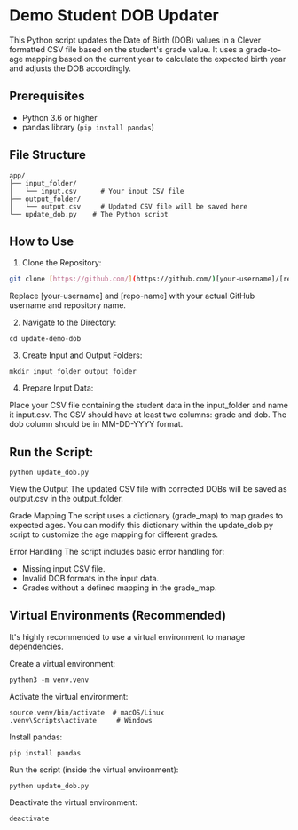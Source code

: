 # Demo Student DOB Updater

This Python script updates the Date of Birth (DOB) values in a Clever formatted CSV file based on the student's grade value. It uses a grade-to-age mapping based on the current year to calculate the expected birth year and adjusts the DOB accordingly.

## Prerequisites

* Python 3.6 or higher
* pandas library (`pip install pandas`)

## File Structure
```
app/
├── input_folder/
│   └── input.csv      # Your input CSV file
├── output_folder/
│   └── output.csv     # Updated CSV file will be saved here
└── update_dob.py    # The Python script
```

## How to Use

1. Clone the Repository:
   
```bash
git clone [https://github.com/](https://github.com/)[your-username]/[repo-name].git
```

Replace [your-username] and [repo-name] with your actual GitHub username and repository name.

2. Navigate to the Directory:

```
cd update-demo-dob
```

3. Create Input and Output Folders:

```
mkdir input_folder output_folder
```

4. Prepare Input Data:

Place your CSV file containing the student data in the input_folder and name it input.csv. The CSV should have at least two columns: grade and dob. The dob column should be in MM-DD-YYYY format.

## Run the Script:

```
python update_dob.py
```

View the Output
The updated CSV file with corrected DOBs will be saved as output.csv in the output_folder.

Grade Mapping
The script uses a dictionary (grade_map) to map grades to expected ages.  You can modify this dictionary within the update_dob.py script to customize the age mapping for different grades.

Error Handling
The script includes basic error handling for:

- Missing input CSV file.
- Invalid DOB formats in the input data.
- Grades without a defined mapping in the grade_map.


## Virtual Environments (Recommended)

It's highly recommended to use a virtual environment to manage dependencies.

Create a virtual environment:

```
python3 -m venv.venv
```

Activate the virtual environment:
```
source.venv/bin/activate  # macOS/Linux
.venv\Scripts\activate     # Windows
```

Install pandas:

```
pip install pandas
```

Run the script (inside the virtual environment):

```
python update_dob.py
```

Deactivate the virtual environment:

```
deactivate
```
